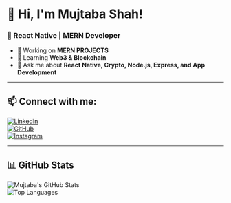 # 👋 Hi, I'm Mujtaba Shah!  
### 🚀 React Native | MERN Developer  

- 🔭 Working on **MERN PROJECTS**  
- 🌱 Learning **Web3 & Blockchain**  
- 💬 Ask me about **React Native, Crypto, Node.js, Express, and App Development**  

---

## 📫 **Connect with me:**  

[![LinkedIn](https://img.shields.io/badge/LinkedIn-Connect-blue?style=for-the-badge&logo=linkedin)](https://www.linkedin.com/in/syed-mujtaba-shah-75b95a181/)  
[![GitHub](https://img.shields.io/badge/GitHub-Follow-black?style=for-the-badge&logo=github)](https://github.com/Bravestone01)  
[![Instagram](https://img.shields.io/badge/Instagram-Follow-purple?style=for-the-badge&logo=instagram)](https://www.instagram.com/syedmujtaba_amjy/)  

---

## 📊 **GitHub Stats**  
![Mujtaba's GitHub Stats](https://github-readme-stats.vercel.app/api?username=yourgithub&show_icons=true&theme=radical)  
![Top Languages](https://github-readme-stats.vercel.app/api/top-langs/?username=yourgithub&layout=compact&theme=radical)  



